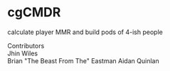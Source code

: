 # cgCMDR
calculate player MMR and build pods of 4-ish people

Contributors  
Jhin Wiles  
Brian "The Beast From The" Eastman
Aidan Quinlan
